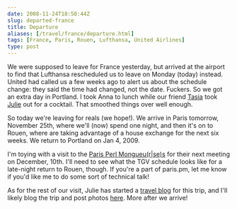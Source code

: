 ```yaml
--- 
date: 2008-11-24T18:58:44Z
slug: departed-france
title: Departure
aliases: [/travel/france/departure.html]
tags: [France, Paris, Rouen, Lufthansa, United Airlines]
type: post
---
```


<p>We were supposed to leave for France yesterday, but arrived at the airport to find that Lufthansa rescheduled us to leave on Monday (today) instead. United had called us a few weeks ago to alert us about the schedule change: they said the time had changed, not the date. Fuckers. So we got an extra day in Portland. I took Anna to lunch while our friend <a href="http://www.oregonlive.com/portland/index.ssf/2008/09/covering_her_body_in_words_wor.html">Tasia</a> took <a href="http://strongrrl.blogspot.com" title="Six Semaines en France">Julie</a> out for a cocktail. That smoothed things over well enough.</p>

<p>So today we're leaving for reals (we hope!). We arrive in Paris tomorrow, November 25th, where we'll (now) spend one night, and then it's on to Rouen, where are taking advantage of a house exchange for the next six weeks. We return to Portland on Jan 4, 2009.</p>

<p>I'm toying with a visit to the <a href="http://paris.mongueurs.net/">Paris Perl Mongueu(r|se)s</a> for their next meeting on December, 10th. I'll need to see what the TGV schedule looks like for a late-night return to Rouen, though. If you're a part of paris.pm, let me know if you'd like me to do some sort of technical talk!</p>

<p>As for the rest of our visit, Julie has started a <a href="http://strongrrl.blogspot.com" title="Six Semaines en France">travel blog</a> for this trip, and I'll likely blog the trip and post photos <a href="/travel/france" title="Just a Theory">here</a>. More after we arrive!</p>
